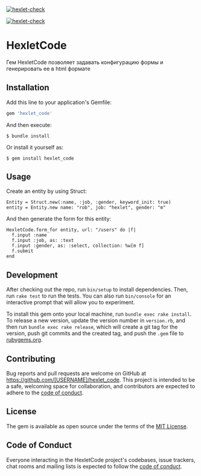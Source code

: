 [![hexlet-check](https://github.com/webdesc/rails-project-lvl1/blob/main/.github/workflows/hexlet-check.yml)](https://github.com/webdesc/rails-project-lvl1/actions/workflows/hexlet-check.yml)

[![hexlet-check](https://github.com/webdesc/rails-project-lvl1/blob/main/.github/workflows/main.yml)](https://github.com/webdesc/rails-project-lvl1/actions/workflows/main.yml)

# HexletCode

Гем HexletCode позволяет задавать конфигурацию формы и генерировать ее в html формате

## Installation

Add this line to your application's Gemfile:

```ruby
gem 'hexlet_code'
```

And then execute:

    $ bundle install

Or install it yourself as:

    $ gem install hexlet_code

## Usage

Create an entity by using Struct:

    Entity = Struct.new(:name, :job, :gender, keyword_init: true)
    entity = Entity.new name: "rob", job: "hexlet", gender: "m"

And then generate the form for this entity:

    HexletCode.form_for entity, url: "/users" do |f|
      f.input :name
      f.input :job, as: :text
      f.input :gender, as: :select, collection: %w[m f]
      f.submit
    end

## Development

After checking out the repo, run `bin/setup` to install dependencies. Then, run `rake test` to run the tests. You can also run `bin/console` for an interactive prompt that will allow you to experiment.

To install this gem onto your local machine, run `bundle exec rake install`. To release a new version, update the version number in `version.rb`, and then run `bundle exec rake release`, which will create a git tag for the version, push git commits and the created tag, and push the `.gem` file to [rubygems.org](https://rubygems.org).

## Contributing

Bug reports and pull requests are welcome on GitHub at https://github.com/[USERNAME]/hexlet_code. This project is intended to be a safe, welcoming space for collaboration, and contributors are expected to adhere to the [code of conduct](https://github.com/[USERNAME]/hexlet_code/blob/master/CODE_OF_CONDUCT.md).

## License

The gem is available as open source under the terms of the [MIT License](https://opensource.org/licenses/MIT).

## Code of Conduct

Everyone interacting in the HexletCode project's codebases, issue trackers, chat rooms and mailing lists is expected to follow the [code of conduct](https://github.com/[USERNAME]/hexlet_code/blob/master/CODE_OF_CONDUCT.md).
